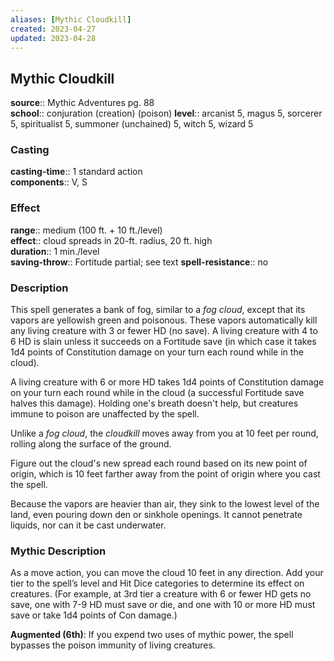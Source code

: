 ```yaml
---
aliases: [Mythic Cloudkill]
created: 2023-04-27
updated: 2023-04-28
---
```


## Mythic Cloudkill

**source**:: Mythic Adventures pg. 88  
**school**:: conjuration (creation) (poison)
**level**:: arcanist 5, magus 5, sorcerer 5, spiritualist 5, summoner (unchained) 5, witch 5, wizard 5

### Casting

**casting-time**:: 1 standard action  
**components**:: V, S

### Effect

**range**:: medium (100 ft. + 10 ft./level)  
**effect**:: cloud spreads in 20-ft. radius, 20 ft. high  
**duration**:: 1 min./level  
**saving-throw**:: Fortitude partial; see text
**spell-resistance**:: no

### Description

This spell generates a bank of fog, similar to a *fog cloud*, except that its vapors are yellowish green and poisonous. These vapors automatically kill any living creature with 3 or fewer HD (no save). A living creature with 4 to 6 HD is slain unless it succeeds on a Fortitude save (in which case it takes 1d4 points of Constitution damage on your turn each round while in the cloud).  
  
A living creature with 6 or more HD takes 1d4 points of Constitution damage on your turn each round while in the cloud (a successful Fortitude save halves this damage). Holding one's breath doesn't help, but creatures immune to poison are unaffected by the spell.  
  
Unlike a *fog cloud*, the *cloudkill* moves away from you at 10 feet per round, rolling along the surface of the ground.  
  
Figure out the cloud's new spread each round based on its new point of origin, which is 10 feet farther away from the point of origin where you cast the spell.  
  
Because the vapors are heavier than air, they sink to the lowest level of the land, even pouring down den or sinkhole openings. It cannot penetrate liquids, nor can it be cast underwater.

### Mythic Description

As a move action, you can move the cloud 10 feet in any direction. Add your tier to the spell’s level and Hit Dice categories to determine its effect on creatures. (For example, at 3rd tier a creature with 6 or fewer HD gets no save, one with 7-9 HD must save or die, and one with 10 or more HD must save or take 1d4 points of Con damage.)  
  
**Augmented (6th)**: If you expend two uses of mythic power, the spell bypasses the poison immunity of living creatures.
